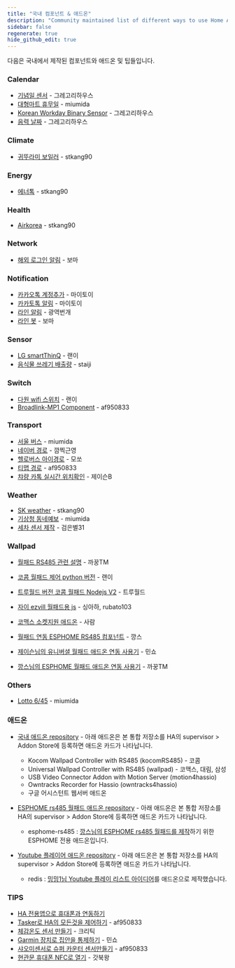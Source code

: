 ```yaml
---
title: "국내 컴포넌트 & 애드온"
description: "Community maintained list of different ways to use Home Assistant."
sidebar: false
regenerate: true
hide_github_edit: true
---
```


다음은 국내에서 제작된 컴포넌트와 애드온 및 팁들입니다.

### Calendar
* [기념일 센서](https://github.com/GrecHouse/anniversary) - 그레고리하우스
* [대형마트 휴무일](https://github.com/miumida/mart_holiday) - miumida
* [Korean Workday Binary Sensor](https://github.com/GrecHouse/korean_workday) - 그레고리하우스
* [음력 날짜](https://github.com/GrecHouse/lunar_date) - 그레고리하우스

### Climate
* [귀뚜라미 보일러](https://cafe.naver.com/koreassistant/17) - stkang90

### Energy
* [에너톡](https://cafe.naver.com/koreassistant/15) - stkang90

### Health
* [Airkorea](https://cafe.naver.com/koreassistant/14) - stkang90

### Network
* [해외 로그인 알림](https://cafe.naver.com/stsmarthome/13026) - 보마

### Notification
* [카카오톡 계정추가](https://cafe.naver.com/stsmarthome/13612) - 마이토이
* [카카토톡 알림](https://cafe.naver.com/stsmarthome/13573) - 마이토이
* [라인 알림](https://cafe.naver.com/stsmarthome/11415) - 광역번개
* [라인 봇](https://cafe.naver.com/stsmarthome/13987) - 보마

### Sensor
* [LG smartThinQ](https://github.com/GuGu927/hass-smartthinq) - 랜이
* [음식물 쓰레기 배출량](https://github.com/staiji/citywaste_korea) - staiji

### Switch
* [다원 wifi 스위치](https://github.com/GuGu927/dawon) - 랜이
* [Broadlink-MP1 Component](https://github.com/af950833/Home-Assistant-Broadlink-MP1-Custom-Component) - af950833

### Transport
* [서울 버스](https://github.com/miumida/seoul_bus) - miumida
* [네이버 경로](https://github.com/wkd8176/Naver-Travel-Time-Component) - 깜찍근영
* [헬로버스 아이경로](https://cafe.naver.com/stsmarthome/9595) - 모쏘
* [티맵 경로](https://cafe.naver.com/stsmarthome/14521) - af950833
* [챠량 카톡 실시간 위치확인](https://cafe.naver.com/stsmarthome/11626) - 제이슨B

### Weather
* [SK weather](https://cafe.naver.com/koreassistant/16) - stkang90
* [기상청 동네예보](https://github.com/miumida/local_weather_rss) - miumida
* [세차 센서 제작](https://cafe.naver.com/koreassistant/809) - 검은별31

### Wallpad 
* [월패드 RS485 관련 설명](https://cafe.naver.com/koreassistant/605) - 까꿍TM 
* [코콤 월패드 제어 python 버전](https://github.com/GuGu927/RS485) - 랜이
* [트루월드 버전 코콤 월패드 Nodejs V2](https://cafe.naver.com/koreassistant/601) - 트루월드
* [자이 ezvill 월패드용 js](https://cafe.naver.com/koreassistant/1133) - 싱아하, rubato103
* [코맥스 소켓지원 애드온](https://cafe.naver.com/koreassistant/733) - 사람
* [월패드 연동 ESPHOME RS485 컴포넌트](https://cafe.naver.com/stsmarthome/12973) - 깡스

* [제이슨님의 유니버셜 월패드 애드온 연동 사용기](https://cafe.naver.com/koreassistant/579) - 민쇼
* [깡스님의 ESPHOME 월패드 애드온 연동 사용기](https://cafe.naver.com/koreassistant/581) - 까꿍TM

### Others
* [Lotto 6/45](https://github.com/miumida/lotto645) - miumida


### 애드온
* [국내 애드온 repository](https://github.com/HAKorea/addons) - 아래 애드온은 본 통합 저장소를 HA의 supervisor > Addon Store에 등록하면 애드온 카드가 나타납니다.

    * Kocom Wallpad Controller with RS485 (kocomRS485) - 코콤
    * Universal Wallpad Controller with RS485 (wallpad) - 코맥스, 대림, 삼성
    * USB Video Connector Addon with Motion Server (motion4hassio)
    * Owntracks Recorder for Hassio (owntracks4hassio)
    * 구글 어시스턴트 웹서버 애드온

* [ESPHOME rs485 월패드 애드온 repository](https://github.com/greays/hassio) - 아래 애드온은 본 통합 저장소를 HA의 supervisor > Addon Store에 등록하면 애드온 카드가 나타납니다.

    * esphome-rs485 : [깡스님의 ESPHOME rs485 월패드를 제작](https://cafe.naver.com/stsmarthome/12973)하기 위한 ESPHOME 전용 애드온입니다.  

* [Youtube 플레이어 애드온 repository](https://github.com/miumida/redis) - 아래 애드온은 본 통합 저장소를 HA의 supervisor > Addon Store에 등록하면 애드온 카드가 나타납니다.

    * redis : [밍밍1님 Youtube 플레이 리스트 아이디어](https://cafe.naver.com/koreassistant/1001)를 애드온으로 제작했습니다. 
    
### TIPS 

* [HA 전용앱으로 휴대폰과 연동하기](https://cafe.naver.com/koreassistant/1200)
* [Tasker로 HA의 모든것을 제어하기](https://cafe.naver.com/stsmarthome/11516) - af950833
* [체감온도 센서 만들기](https://cafe.naver.com/stsmarthome/11306) - 크리틱
* [Garmin 장치로 집안을 통제하기](https://cafe.naver.com/stsmarthome/10848) - 민쇼
* [샤오미센서로 슈퍼 카운터 센서만들기](https://cafe.naver.com/stsmarthome/9505) - af950833
* [현관문 휴대폰 NFC로 열기](https://cafe.naver.com/koreassistant/1174) - 갓북왕